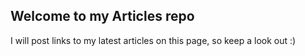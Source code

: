 ## Welcome to my Articles repo

I will post links to my latest articles on this page, so keep a look out :)
